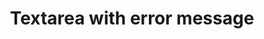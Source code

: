 ---
layout: pattern
categories: [patterns, text-input]
title: Textarea with error message
type: [detail-page]
permalink: /patterns/text-input/textarea/textarea-helpful-message/
overview: Lorem ipsum dolor sit amet, consectetur adipiscing elit, sed do eiusmod tempor incididunt ut labore et dolore magna aliqua. Interdum velit euismod in pellentesque. 
description: |
    
usa-link: "https://designsystem.digital.gov/components/text-input/"
specification: |
#spec:
text-label: Text label
text-type: error
### options: success (corresponding class: usa-input--success), error (corresponding class: usa-input--error), focus (corresponding class: usa-focus)
text-message: Helpful error message
## if text input with error message component (text-type = error), enter error message
class: usa-input--error
### options: usa-input--error , usa-input--success, usa-focus

yml: |
  
  text-label: Text label
  text-message: Helpful error message
  text-type: error
  ### text-type options: 
    ### success (corresponding class: usa-input--success)
    ### error (corresponding class: usa-input--error)
    ### focus (corresponding class: usa-focus)
  class: usa-input--success
  ### class options: 
    ### usa-input--error
    ### usa-input--success 
    ### usa-focus

jekyll: |

  "{% include patterns/text-input/textarea-jk.md %}"

### Paths to view design and code... 
## designimg: can be used to show an image of the design until a coded version can be created. The htmlpath & csspath should be located in the pattens folder. Read more about creating coded components in /docs/creating-patterns 
# designimg: 

htmlpath: patterns/text-input/textarea-message.md
csspath: patterns/text-input/index.scss
---